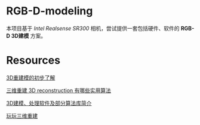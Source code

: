 # RGB-D-modeling

本项目基于 *Intel Realsense SR300* 相机，尝试提供一套包括硬件、软件的 **RGB-D 3D建模** 方案。

# Resources

[3D重建模的初步了解](https://blog.csdn.net/liujiandu101/article/details/81952719)

[三维重建 3D reconstruction 有哪些实用算法](https://www.zhihu.com/question/29885222?sort=created)

[3D建模、处理软件及部分算法库简介](https://blog.csdn.net/ruibin_cao/article/details/89011000)

[玩玩三维重建](http://planckscale.info/tag/3d重建/)
